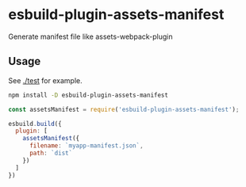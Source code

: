 # esbuild-plugin-assets-manifest

Generate manifest file like assets-webpack-plugin

## Usage

See [./test](https://github.com/indooorsman/esbuild-plugin-assets-manifest/tree/main/test) for example.

```bash
npm install -D esbuild-plugin-assets-manifest
```

```js
const assetsManifest = require('esbuild-plugin-assets-manifest');

esbuild.build({
  plugin: [
    assetsManifest({
      filename: `myapp-manifest.json`,
      path: `dist`
    })
  ]
})
```